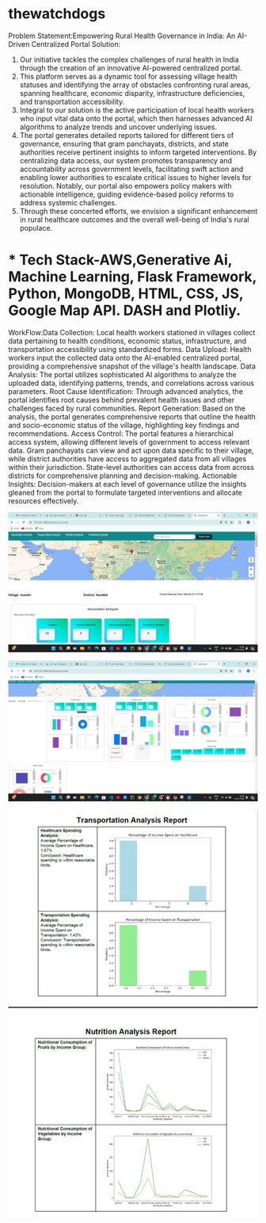 # thewatchdogs
Problem Statement:Empowering Rural Health Governance in India: An AI-Driven Centralized Portal
Solution:
1. Our initiative tackles the complex challenges of rural health in India through the creation of an innovative AI-powered centralized portal. 
2. This platform serves as a dynamic tool for assessing village health statuses and identifying the array of obstacles confronting rural areas, spanning healthcare, economic disparity, infrastructure deficiencies, and transportation accessibility.
3. Integral to our solution is the active participation of local health workers who input vital data onto the portal, which then harnesses advanced AI algorithms to analyze trends and uncover underlying issues. 
4. The portal generates detailed reports tailored for different tiers of governance, ensuring that gram panchayats, districts, and state authorities receive pertinent insights to inform targeted interventions. 
By centralizing data access, our system promotes transparency and accountability across government levels, facilitating swift action and enabling lower authorities to escalate critical issues to higher levels for resolution. Notably, our portal also empowers policy makers with actionable intelligence, guiding evidence-based policy reforms to address systemic challenges.
5. Through these concerted efforts, we envision a significant enhancement in rural healthcare outcomes and the overall well-being of India's rural populace.

# * Tech Stack-AWS,Generative Ai, Machine Learning, Flask Framework, Python, MongoDB, HTML, CSS, JS, Google Map API. DASH and Plotliy.

WorkFlow:Data Collection: Local health workers stationed in villages collect data pertaining to health conditions, economic status, infrastructure, and transportation accessibility using standardized forms.
Data Upload: Health workers input the collected data onto the AI-enabled centralized portal, providing a comprehensive snapshot of the village's health landscape.
Data Analysis: The portal utilizes sophisticated AI algorithms to analyze the uploaded data, identifying patterns, trends, and correlations across various parameters.
Root Cause Identification: Through advanced analytics, the portal identifies root causes behind prevalent health issues and other challenges faced by rural communities.
Report Generation: Based on the analysis, the portal generates comprehensive reports that outline the health and socio-economic status of the village, highlighting key findings and recommendations.
Access Control: The portal features a hierarchical access system, allowing different levels of government to access relevant data. Gram panchayats can view and act upon data specific to their village, while district authorities have access to aggregated data from all villages within their jurisdiction. State-level authorities can access data from across districts for comprehensive planning and decision-making.
Actionable Insights: Decision-makers at each level of governance utilize the insights gleaned from the portal to formulate targeted interventions and allocate resources effectively.

![Javatpoint](img1.jpeg)  

![Javatpoint](img2.jpeg)  

![Javatpoint](img3.jpeg)  

![Javatpoint](img4.jpeg)  

